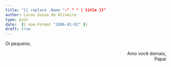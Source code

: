 ```yaml
---
title: "{{ replace .Name "-" " " | title }}"
author: Lucas Sousa de Oliveira
type: post
date:  {{ now.Format "2006-01-02" }}
draft: true
---
```


Oi pequeno,


<p style="text-align: right">
  Amo você demais,<br />Papai
</p>